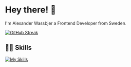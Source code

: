 # Hey there! 👋
I'm Alexander Wassbjer a Frontend Developer from Sweden.

[![GitHub Streak](http://github-readme-streak-stats.herokuapp.com?user=alexanderwassbjer&theme=transparent&hide_border=true&date_format=j%20M%5B%20Y%5D)](https://git.io/streak-stats)

## :technologist: Skills

[![My Skills](https://skillicons.dev/icons?i=js,react,html,css,sass,ts,aws,docker,express,figma,firebase,gcp,heroku,netlify,nextjs,postgres,nodejs,cloudflare,cypress,prisma,tailwind,terraform,vitest,wordpress)](https://skillicons.dev)
